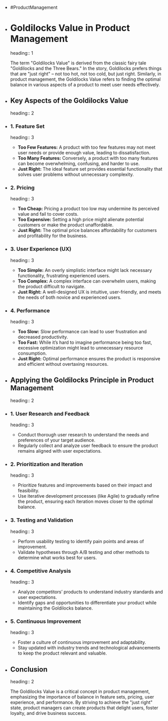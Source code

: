 - #ProductManagement
- # Goldilocks Value in Product Management
  heading:: 1
  
  The term "Goldilocks Value" is derived from the classic fairy tale "Goldilocks and the Three Bears." In the story, Goldilocks prefers things that are "just right" – not too hot, not too cold, but just right. Similarly, in product management, the Goldilocks Value refers to finding the optimal balance in various aspects of a product to meet user needs effectively.
- ## Key Aspects of the Goldilocks Value
  heading:: 2
- ### 1. **Feature Set**
  heading:: 3
	- **Too Few Features:** A product with too few features may not meet user needs or provide enough value, leading to dissatisfaction.
	- **Too Many Features:** Conversely, a product with too many features can become overwhelming, confusing, and harder to use.
	- **Just Right:** The ideal feature set provides essential functionality that solves user problems without unnecessary complexity.
- ### 2. **Pricing**
  heading:: 3
	- **Too Cheap:** Pricing a product too low may undermine its perceived value and fail to cover costs.
	- **Too Expensive:** Setting a high price might alienate potential customers or make the product unaffordable.
	- **Just Right:** The optimal price balances affordability for customers and profitability for the business.
- ### 3. **User Experience (UX)**
  heading:: 3
	- **Too Simple:** An overly simplistic interface might lack necessary functionality, frustrating experienced users.
	- **Too Complex:** A complex interface can overwhelm users, making the product difficult to navigate.
	- **Just Right:** A well-designed UX is intuitive, user-friendly, and meets the needs of both novice and experienced users.
- ### 4. **Performance**
  heading:: 3
	- **Too Slow:** Slow performance can lead to user frustration and decreased productivity.
	- **Too Fast:** While it’s hard to imagine performance being too fast, excessive optimization might lead to unnecessary resource consumption.
	- **Just Right:** Optimal performance ensures the product is responsive and efficient without overtaxing resources.
- ## Applying the Goldilocks Principle in Product Management
  heading:: 2
- ### 1. **User Research and Feedback**
  heading:: 3
	- Conduct thorough user research to understand the needs and preferences of your target audience.
	- Regularly collect and analyze user feedback to ensure the product remains aligned with user expectations.
- ### 2. **Prioritization and Iteration**
  heading:: 3
	- Prioritize features and improvements based on their impact and feasibility.
	- Use iterative development processes (like Agile) to gradually refine the product, ensuring each iteration moves closer to the optimal balance.
- ### 3. **Testing and Validation**
  heading:: 3
	- Perform usability testing to identify pain points and areas of improvement.
	- Validate hypotheses through A/B testing and other methods to determine what works best for users.
- ### 4. **Competitive Analysis**
  heading:: 3
	- Analyze competitors’ products to understand industry standards and user expectations.
	- Identify gaps and opportunities to differentiate your product while maintaining the Goldilocks balance.
- ### 5. **Continuous Improvement**
  heading:: 3
	- Foster a culture of continuous improvement and adaptability.
	- Stay updated with industry trends and technological advancements to keep the product relevant and valuable.
- ## Conclusion
  heading:: 2
  
  The Goldilocks Value is a critical concept in product management, emphasizing the importance of balance in feature sets, pricing, user experience, and performance. By striving to achieve the "just right" state, product managers can create products that delight users, foster loyalty, and drive business success.